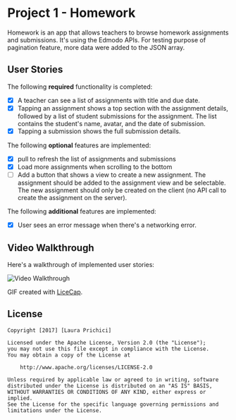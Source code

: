 # Project 1 - Homework

Homework is an app that allows teachers to browse homework assignments and submissions. It's using the Edmodo APIs. For testing purpose of pagination feature, more data were added to the JSON array.

## User Stories

The following **required** functionality is completed:

- [X] A teacher can see a list of assignments with title and due date.
- [X] Tapping an assignment shows a top section with the assignment details, followed by a list of student submissions for the assignment. The list contains the student's name, avatar, and the date of submission. 
- [X] Tapping a submission shows the full submission details.

The following **optional** features are implemented:

- [X] pull to refresh the list of assignments and submissions 
- [X] Load more assignments when scrolling to the bottom 
- [ ] Add a button that shows a view to create a new assignment. The assignment should be added to the assignment view and be selectable. The new assignment should only be created on the client (no API call to create the assignment on the server). 

The following **additional** features are implemented:

- [X] User sees an error message when there's a networking error.

## Video Walkthrough

Here's a walkthrough of implemented user stories:

<img src='http://i.imgur.com/eJAwrtx.gif' title='Video Walkthrough' width='' alt='Video Walkthrough' />

GIF created with [LiceCap](http://www.cockos.com/licecap/).

## License

    Copyright [2017] [Laura Prichici]

    Licensed under the Apache License, Version 2.0 (the "License");
    you may not use this file except in compliance with the License.
    You may obtain a copy of the License at

        http://www.apache.org/licenses/LICENSE-2.0

    Unless required by applicable law or agreed to in writing, software
    distributed under the License is distributed on an "AS IS" BASIS,
    WITHOUT WARRANTIES OR CONDITIONS OF ANY KIND, either express or implied.
    See the License for the specific language governing permissions and
    limitations under the License.

